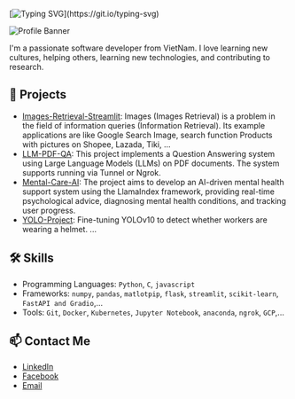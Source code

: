 [![Typing SVG](https://readme-typing-svg.demolab.com?font=Fira+Code&pause=1000&color=F70000&random=false&width=500&lines=Hi+there%2C+I'm+Nguyen+Quoc+Huy+(Leo);I'm+passionate+about+knowledge%2C+Stoicism.)](https://git.io/typing-svg)

![Profile Banner](https://user-images.githubusercontent.com/74038190/225813708-98b745f2-7d22-48cf-9150-083f1b00d6c9.gif)

I'm a passionate software developer from VietNam. I love learning new cultures, helping others, learning new technologies, and contributing to research.

## 🚀 Projects
- [Images-Retrieval-Streamlit](https://github.com/NguyenHuy190303/Images-Retrieval-Streamlit): Images (Images Retrieval) is a problem in the field of information queries (Information Retrieval). Its example applications are like Google Search Image, search function Products with pictures on Shopee, Lazada, Tiki, ...
- [LLM-PDF-QA](https://github.com/NguyenHuy190303/LLM-PDF-QA): This project implements a Question Answering system using Large Language Models (LLMs) on PDF documents. The system supports running via Tunnel or Ngrok.
- [Mental-Care-AI](https://github.com/NguyenHuy190303/Mental-Care-AI): The project aims to develop an AI-driven mental health support system using the LlamaIndex framework, providing real-time psychological advice, diagnosing mental health conditions, and tracking user progress.
- [YOLO-Project](https://github.com/NguyenHuy190303/YOLO-Project): Fine-tuning YOLOv10 to detect whether workers are wearing a helmet.
...

## 🛠️ Skills
- Programming Languages: `Python`, `C`, `javascript`
- Frameworks: `numpy`, `pandas`, `matlotpip`, `flask`, `streamlit`, `scikit-learn`, `FastAPI and Gradio`,...
- Tools: `Git`, `Docker`, `Kubernetes`, `Jupyter Notebook`, `anaconda`, `ngrok`, `GCP`,...

## 📫 Contact Me
- [LinkedIn](https://www.linkedin.com/in/huy-nguy%E1%BB%85n-5552b22aa/)
- [Facebook](https://www.facebook.com/Flinnismine/)
- [Email](nguyenhuy190303@gmail.com)
